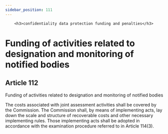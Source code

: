 ```yaml
---
sidebar_position: 111
---
```

        <h3>confidentiality data protection funding and penalties</h3>
<h1>Funding of activities related to designation and monitoring of notified bodies</h1>
<h2>Article 112</h2>
   <p class="stitle-article-norm">Funding of activities related to designation and monitoring of notified bodies</p>
   <p class="norm">The costs associated with joint assessment activities
 shall be covered by the Commission. The Commission shall, by means of 
implementing acts, lay down the scale and structure of recoverable costs
 and other necessary implementing rules. Those implementing acts shall 
be adopted in accordance with the examination procedure referred to in 
Article&nbsp;114(3).</p>